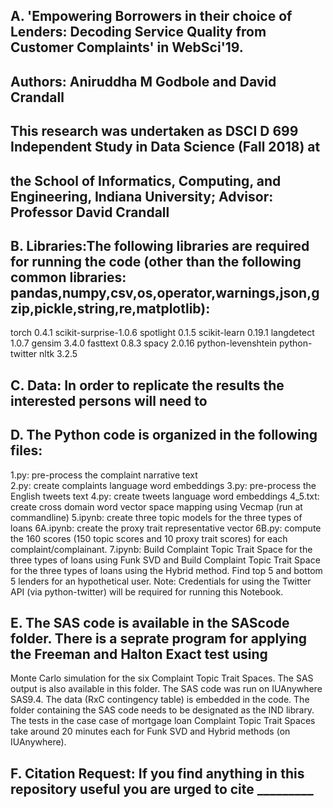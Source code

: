 ## A. 'Empowering Borrowers in their choice of Lenders: Decoding Service Quality from Customer Complaints' in WebSci'19.
##  Authors: Aniruddha M Godbole and David Crandall
## This research was undertaken as DSCI D 699 Independent Study in Data Science (Fall 2018) at 
## the School of Informatics, Computing, and Engineering, Indiana University; Advisor: Professor David Crandall

## B. Libraries:The following libraries are required for running the code (other than the following common libraries: pandas,numpy,csv,os,operator,warnings,json,gzip,pickle,string,re,matplotlib):
torch 0.4.1
scikit-surprise-1.0.6
spotlight 0.1.5
scikit-learn 0.19.1
langdetect 1.0.7
gensim 3.4.0
fasttext 0.8.3
spacy 2.0.16
python-levenshtein
python-twitter
nltk 3.2.5

## C. Data: In order to replicate the results the interested persons will need to 

## D. The Python code is organized in the following files:
1.py: pre-process the complaint narrative text  
2.py: create complaints language word embeddings
3.py: pre-process the English tweets text
4.py: create tweets language word embeddings
4_5.txt: create cross domain word vector space mapping using Vecmap (run at commandline)
5.ipynb: create three topic models for the three types of loans
6A.ipynb: create the proxy trait representative vector
6B.py: compute the 160 scores (150 topic scores and 10 proxy trait scores) for each complaint/complainant.
7.ipynb: Build Complaint Topic Trait Space for the three types of loans using Funk SVD and 
Build Complaint Topic Trait Space for the three types of loans using the Hybrid method. Find top 5 and bottom 5 lenders for an hypothetical
user. Note: Credentials for using the Twitter API (via python-twitter) will be required for running this Notebook. 

## E. The SAS code is available in the SAScode folder. There is a seprate program for applying the Freeman and Halton Exact test using 
Monte Carlo simulation for the six Complaint Topic Trait Spaces. The SAS output is also available in this folder. The SAS code was run on 
IUAnywhere SAS9.4. The data (RxC contingency table) is embedded in the code. The folder containing the SAS code needs to be designated as 
the IND library. The tests in the case case of mortgage loan Complaint Topic Trait Spaces take around 20 minutes each for Funk SVD and 
Hybrid methods (on IUAnywhere).

## F. Citation Request: If you find anything in this repository useful you are urged to cite _________
